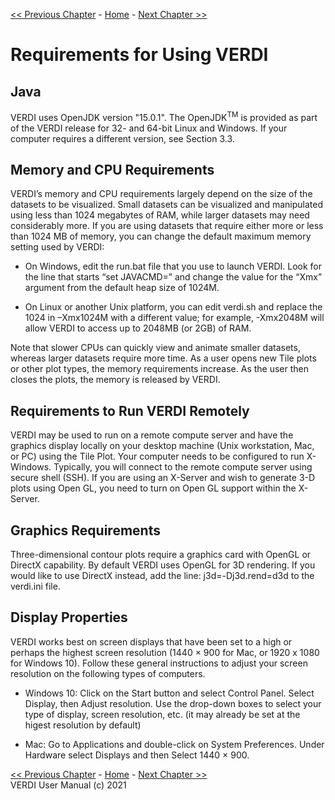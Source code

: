 <!-- BEGIN COMMENT -->

[<< Previous Chapter](VERDI_ch01.md) - [Home](README.md) - [Next Chapter >>](VERDI_ch03.md)

<!-- END COMMENT -->

Requirements for Using VERDI
============================

Java
------------------------

VERDI uses OpenJDK version "15.0.1". The OpenJDK<sup>TM</sup> is provided as part of the VERDI release for 32- and 64-bit Linux and Windows. If your computer requires a different version, see Section 3.3. <span id="_Toc197166113" class="anchor"><span id="_Toc292294996" class="anchor"></span></span>

Memory and CPU Requirements
---------------------------

VERDI’s memory and CPU requirements largely depend on the size of the datasets to be visualized. Small datasets can be visualized and manipulated using less than 1024 megabytes of RAM, while larger datasets may need considerably more. If you are using datasets that require either more or less than 1024 MB of memory, you can change the default maximum memory setting used by VERDI:

-   On Windows, edit the run.bat file that you use to launch VERDI. Look for the line that starts “set JAVACMD=” and change the value for the “Xmx” argument from the default heap size of 1024M.

-   On Linux or another Unix platform, you can edit verdi.sh and replace the 1024 in –Xmx1024M with a different value; for example, -Xmx2048M will allow VERDI to access up to 2048MB (or 2GB) of RAM.

Note that slower CPUs can quickly view and animate smaller datasets, whereas larger datasets require more time. As a user opens new Tile plots or other plot types, the memory requirements increase. As the user then closes the plots, the memory is released by VERDI.

Requirements to Run VERDI Remotely
----------------------------------

VERDI may be used to run on a remote compute server and have the graphics display locally on your desktop machine (Unix workstation, Mac, or PC) using the Tile Plot. Your computer needs to be configured to run X-Windows. Typically, you will connect to the remote compute server using secure shell (SSH). If you are using an X-Server and wish to generate 3-D plots using Open GL, you need to turn on Open GL support within the X-Server.

Graphics Requirements
---------------------

Three-dimensional contour plots require a graphics card with OpenGL or DirectX capability. By default VERDI uses OpenGL for 3D rendering. If you would like to use DirectX instead, add the line: j3d=-Dj3d.rend=d3d to the verdi.ini file.

Display Properties
------------------

VERDI works best on screen displays that have been set to a high or perhaps the highest screen resolution (1440 × 900 for Mac, or 1920 x 1080 for Windows 10). Follow these general instructions to adjust your screen resolution on the following types of computers.

-   Windows 10: Click on the Start button and select Control Panel. Select Display, then Adjust resolution. Use the drop-down boxes to select your type of display, screen resolution, etc. (it may already be set at the higest resolution by default)

-   Mac: Go to Applications and double-click on System Preferences. Under Hardware select Displays and then Select 1440 × 900.

<!-- BEGIN COMMENT -->

[<< Previous Chapter](VERDI_ch01.md) - [Home](README.md) - [Next Chapter >>](VERDI_ch03.md)<br>
VERDI User Manual (c) 2021<br>

<!-- END COMMENT -->
